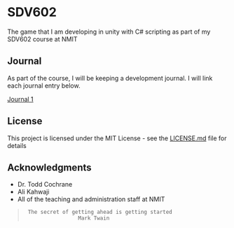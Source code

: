 # SDV602

The game that I am developing in unity with C# scripting as part of my SDV602 course at NMIT

## Journal

As part of the course, I will be keeping a development journal. I will link each journal entry below.

[Journal 1](http://MCKevmeister.github.io)

## License

This project is licensed under the MIT License - see the [LICENSE.md](LICENSE.md) file for details

## Acknowledgments

* Dr. Todd Cochrane
* Ali Kahwaji
* All of the teaching and administration staff at NMIT

>      The secret of getting ahead is getting started
>                      Mark Twain

